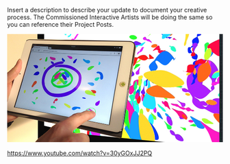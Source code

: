 Insert a description to describe your update to document your creative process. The Commissioned Interactive Artists will be doing the same so you can reference their Project Posts.

![Example Image](../project_images/cover_yellowtail.jpg?raw=true "Example Image")

https://www.youtube.com/watch?v=30yGOxJJ2PQ
